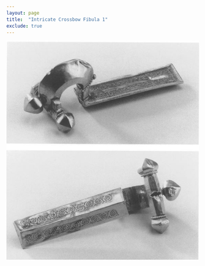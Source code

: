 ```yaml
---
layout: page
title:  "Intricate Crossbow Fibula 1"
exclude: true
---
```

<img src="photos/intricate1.JPG" alt="photo" width= "550px"/>
